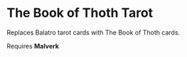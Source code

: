 # The Book of Thoth Tarot
Replaces Balatro tarot cards with The Book of Thoth cards.

Requires **Malverk**
